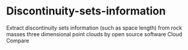 # Discontinuity-sets-information
Extract discontinuity sets information (such as space length) from rock masses three dimensional point clouds by open source software Cloud Compare
